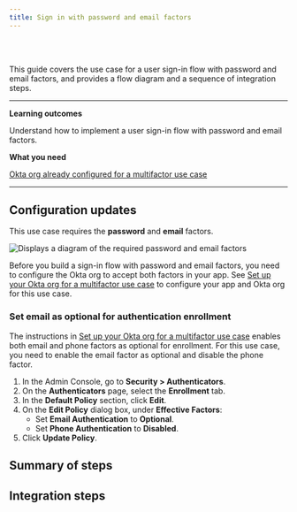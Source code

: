 ```yaml
---
title: Sign in with password and email factors
---
```


<div class="oie-embedded-sdk">

<ApiLifecycle access="ie" /><br>
<ApiLifecycle access="Limited GA" /><br>

<StackSelector class="cleaner-selector"/>

This guide covers the use case for a user sign-in flow with password and email factors, and provides a flow diagram and a sequence of integration steps.

---

**Learning outcomes**

Understand how to implement a user sign-in flow with password and email factors.

**What you need**

[Okta org already configured for a multifactor use case](/docs/guides/oie-embedded-common-org-setup/-/main/#set-up-your-okta-org-for-a-multifactor-use-case)

---

## Configuration updates

This use case requires the **password** and **email** factors.

![Displays a diagram of the required password and email factors](/img/oie-embedded-sdk/factor-password-email.png)

Before you build a sign-in flow with password and email factors, you need to configure the Okta org to accept both factors in your app. See [Set up your Okta org for a multifactor use case](/docs/guides/oie-embedded-common-org-setup/-/main/#set-up-your-okta-org-for-a-multifactor-use-case) to configure your app and Okta org for this use case.

### Set email as optional for authentication enrollment

 The instructions in [Set up your Okta org for a multifactor use case](/docs/guides/oie-embedded-common-org-setup/-/main/#set-up-your-okta-org-for-a-multifactor-use-case) enables both email and phone factors as optional for enrollment. For this use case, you need to enable the email factor as optional and disable the phone factor.

1. In the Admin Console, go to **Security > Authenticators**.
1. On the **Authenticators** page, select the **Enrollment** tab.
1. In the **Default Policy** section, click **Edit**.
1. On the **Edit Policy** dialog box, under **Effective Factors**:
   * Set **Email Authentication** to **Optional**.
   * Set **Phone Authentication** to **Disabled**.
1. Click **Update Policy**.

## Summary of steps

<StackSelector snippet="summaryofsteps" noSelector />

## Integration steps

<StackSelector snippet="integrationsteps" noSelector />

</div>
